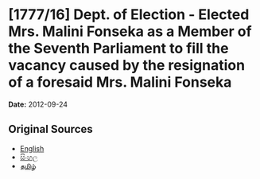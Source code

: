 # [1777/16] Dept. of Election - Elected Mrs. Malini Fonseka as a Member of the Seventh Parliament to fill the vacancy caused by the resignation of a foresaid Mrs. Malini Fonseka

**Date:** 2012-09-24

## Original Sources

- [English](https://documents.gov.lk/view/extra-gazettes/2012/9/1777-16_E.pdf)
- [සිංහල](https://documents.gov.lk/view/extra-gazettes/2012/9/1777-16_S.pdf)
- [தமிழ்](https://documents.gov.lk/view/extra-gazettes/2012/9/1777-16_T.pdf)
